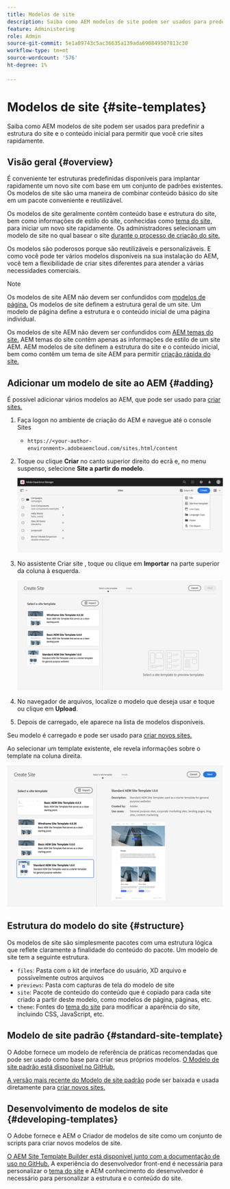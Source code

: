 ```yaml
---
title: Modelos de site
description: Saiba como AEM modelos de site podem ser usados para predefinir a estrutura do site e o conteúdo inicial para permitir que você crie sites rapidamente.
feature: Administering
role: Admin
source-git-commit: 5e1a89743c5ac36635a139ada690849507813c30
workflow-type: tm+mt
source-wordcount: '576'
ht-degree: 1%

---
```



# Modelos de site {#site-templates}

Saiba como AEM modelos de site podem ser usados para predefinir a estrutura do site e o conteúdo inicial para permitir que você crie sites rapidamente.

## Visão geral {#overview}

É conveniente ter estruturas predefinidas disponíveis para implantar rapidamente um novo site com base em um conjunto de padrões existentes. Os modelos de site são uma maneira de combinar conteúdo básico do site em um pacote conveniente e reutilizável.

Os modelos de site geralmente contêm conteúdo base e estrutura do site, bem como informações de estilo do site, conhecidas como [tema do site,](site-themes.md) para iniciar um novo site rapidamente. Os administradores selecionam um modelo de site no qual basear o site [durante o processo de criação do site.](create-site.md)

Os modelos são poderosos porque são reutilizáveis e personalizáveis. E como você pode ter vários modelos disponíveis na sua instalação do AEM, você tem a flexibilidade de criar sites diferentes para atender a várias necessidades comerciais.

>[!NOTE]
>
>Os modelos de site AEM não devem ser confundidos com [modelos de página.](/help/sites-cloud/authoring/features/templates.md) Os modelos de site definem a estrutura geral de um site. Um modelo de página define a estrutura e o conteúdo inicial de uma página individual.
>
>Os modelos de site AEM não devem ser confundidos com [AEM temas do site.](site-themes.md) AEM temas do site contêm apenas as informações de estilo de um site AEM. AEM modelos de site definem a estrutura do site e o conteúdo inicial, bem como contêm um tema de site AEM para permitir [criação rápida do site.](create-site.md)

## Adicionar um modelo de site ao AEM {#adding}

É possível adicionar vários modelos ao AEM, que pode ser usado para [criar sites.](create-site.md)

1. Faça logon no ambiente de criação do AEM e navegue até o console Sites

   * `https://<your-author-environment>.adobeaemcloud.com/sites.html/content`

1. Toque ou clique **Criar** no canto superior direito do ecrã e, no menu suspenso, selecione **Site a partir do modelo**.

   ![Criação de um site a partir de um modelo](../assets/create-site-from-template.png)

1. No assistente Criar site , toque ou clique em **Importar** na parte superior da coluna à esquerda.

   ![Assistente de criação do site](../assets/site-creation-wizard.png)

1. No navegador de arquivos, localize o modelo que deseja usar e toque ou clique em **Upload**.

1. Depois de carregado, ele aparece na lista de modelos disponíveis.

Seu modelo é carregado e pode ser usado para [criar novos sites.](create-site.md)

Ao selecionar um template existente, ele revela informações sobre o template na coluna direita.

![Selecione um modelo](../assets/select-site-template.png)

## Estrutura do modelo do site {#structure}

Os modelos de site são simplesmente pacotes com uma estrutura lógica que reflete claramente a finalidade do conteúdo do pacote. Um modelo de site tem a seguinte estrutura.

* `files`: Pasta com o kit de interface do usuário, XD arquivo e possivelmente outros arquivos
* `previews`: Pasta com capturas de tela do modelo de site
* `site`: Pacote de conteúdo do conteúdo que é copiado para cada site criado a partir deste modelo, como modelos de página, páginas, etc.
* `theme`: Fontes do [tema do site](site-themes.md) para modificar a aparência do site, incluindo CSS, JavaScript, etc.

## Modelo de site padrão {#standard-site-template}

O Adobe fornece um modelo de referência de práticas recomendadas que pode ser usado como base para criar seus próprios modelos. [O Modelo de site padrão está disponível no GitHub.](https://github.com/adobe/aem-site-template-standard)

[A versão mais recente do Modelo de site padrão](https://github.com/adobe/aem-site-template-standard/releases) pode ser baixada e usada diretamente para [criar novos sites.](create-site.md)

## Desenvolvimento de modelos de site {#developing-templates}

O Adobe fornece e AEM o Criador de modelos de site como um conjunto de scripts para criar novos modelos de site.

[O AEM Site Template Builder está disponível junto com a documentação de uso no GitHub.](https://github.com/adobe/aem-site-template-builder) A experiência do desenvolvedor front-end é necessária para personalizar o [tema do site](site-themes.md) e AEM conhecimento do desenvolvedor é necessário para personalizar a estrutura e o conteúdo do site.
